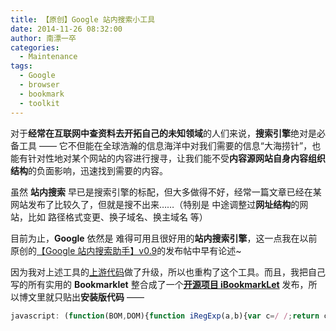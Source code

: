 ```yaml
---
title: 【原创】Google 站内搜索小工具
date: 2014-11-26 08:32:00
author: 南漂一卒
categories:
  - Maintenance
tags:
  - Google
  - browser
  - bookmark
  - toolkit
---
```



对于**经常在互联网中查资料去开拓自己的未知领域**的人们来说，**搜索引擎**绝对是必备工具 —— 它不但能在全球浩瀚的信息海洋中对我们需要的信息“大海捞针”，也能有针对性地对某个网站的内容进行搜寻，让我们能不受**内容源网站自身内容组织结构**的负面影响，迅速找到需要的内容。

虽然 **站内搜索** 早已是搜索引擎的标配，但大多做得不好，经常一篇文章已经在某网站发布了比较久了，但就是搜不出来……（特别是 中途调整过**网址结构**的网站，比如 路径格式变更、换子域名、换主域名 等）

目前为止，**Google** 依然是 难得可用且很好用的**站内搜索引擎**，这一点我在以前原创的[【Google 站内搜索助手】v0.9][1]的发布帖中早有论述~

因为我对上述工具的[上游代码][2]做了升级，所以也重构了这个工具。而且，我把自己写的所有实用的 **Bookmarklet** 整合成了一个[**开源项目 iBookmarkLet**][3] 发布，所以博文里就只贴出**安装版代码** ——

```javascript
javascript: (function(BOM,DOM){function iRegExp(a,b){var c=/ /;return c.compile(a,b),c}var DN,HN,trim=function(){var a=iRegExp("(^s*)|(s*$)","g");return function(b){return b.replace(a,"")}}(),SS=function(WF){var TN,TA,N,n,IS="";for(TN in{input:0,textarea:0})try{TA=DOM.getElementsByTagName(TN);for(N in TA)with(TA[N])IS=trim(value.slice(selectionStart,selectionEnd))}catch(EO){}if(""==IS&&(IS=trim(DOM.selection?DOM.selection.createRange().text:DOM.getSelection().toString())),""==IS)for(n=0;n<WF.length;n++){try{IS=arguments.callee(WF[n])}catch(EO){}if(""!=IS)break}return IS}(BOM.frames);""!=SS?(HN=BOM.location.hostname,DN=HN.match(/(edu|net|org|com|gov)\.\w+$/)?HN.match(/(\w+\.){2}\w+$/):HN.match(/\w+\.\w+$/),BOM.open("https://wen.lu/search?newwindow=1&q="+encodeURIComponent([SS," site:",DN[0]].join("")),"_blank")):BOM.confirm("您未选中任何网页中的文字……\n\n\n『确定』进入问题反馈；『取消』即退出本工具。")?(BOM.prompt("输入框中的是『运行环境』信息，请直接复制它们，按『确认』即可访问 原作者主页～",navigator.userAgent),BOM.open("http://www.fyscu.com/","_blank")):BOM.alert("【Google 站内搜索助手 v1.0】\n\n(C)2013-2014  四川大学·飞扬俱乐部·研发部")})(top,top.document);
```

  [1]: http://bbs.fyscu.com/forum.php?mod=redirect&goto=findpost&ptid=2711&pid=58461
  [2]: /programming/google-search-tool/
  [3]: http://gitee.com/Tech_Query/iBookmarkLet/
